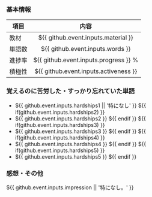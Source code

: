 ### 基本情報
| 項目 | 内容 |
| --- | :---: |
| 教材 | ${{ github.event.inputs.material }} |
| 単語数 | ${{ github.event.inputs.words }} |
| 進捗率 | ${{ github.event.inputs.progress }} % |
| 積極性 | ${{ github.event.inputs.activeness }} |

### 覚えるのに苦労した・すっかり忘れていた単語
* ${{ github.event.inputs.hardships1 || '特になし' }}
${{ if(github.event.inputs.hardships2) }}
* ${{ github.event.inputs.hardships2 }}
${{ endif }}
${{ if(github.event.inputs.hardships3) }}
* ${{ github.event.inputs.hardships3 }}
${{ endif }}
${{ if(github.event.inputs.hardships4) }}
* ${{ github.event.inputs.hardships4 }}
${{ endif }}
${{ if(github.event.inputs.hardships5) }}
* ${{ github.event.inputs.hardships5 }}
${{ endif }}

### 感想・その他
${{ github.event.inputs.impression || '特になし。' }}
